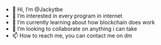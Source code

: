 - 👋 Hi, I’m @Jackytbe
- 👀 I’m interested in every program in internet
- 🌱 I’m currently learning about how blockchain does work
- 💞️ I’m looking to collaborate on anything i can take 
- 📫 How to reach me, you can contact me on dm

<!---
Jackytbe/Jackytbe is a ✨ special ✨ repository because its `README.md` (this file) appears on your GitHub profile.
You can click the Preview link to take a look at your changes.
--->

